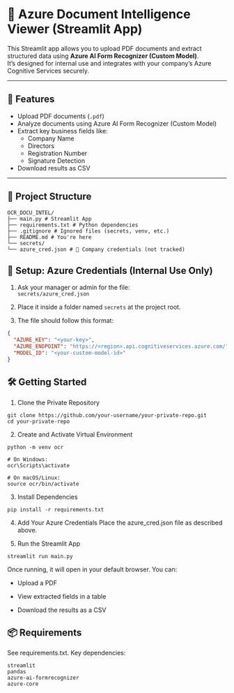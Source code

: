 # 🧠 Azure Document Intelligence Viewer (Streamlit App)

This Streamlit app allows you to upload PDF documents and extract structured data using **Azure AI Form Recognizer (Custom Model)**.  
It’s designed for internal use and integrates with your company’s Azure Cognitive Services securely.

---

## 🚀 Features

- Upload PDF documents (`.pdf`)
- Analyze documents using Azure AI Form Recognizer (Custom Model)
- Extract key business fields like:
  - Company Name
  - Directors
  - Registration Number
  - Signature Detection
- Download results as CSV

---

## 📁 Project Structure


```
OCR_DOCU_INTEL/
├── main.py # Streamlit App
├── requirements.txt # Python dependencies
├── .gitignore # Ignored files (secrets, venv, etc.)
├── README.md # You're here
└── secrets/
└── azure_cred.json # 🔐 Company credentials (not tracked)
```



## 🔐 Setup: Azure Credentials (Internal Use Only)

1. Ask your manager or admin for the file:  
   `secrets/azure_cred.json`

2. Place it inside a folder named `secrets` at the project root.

3. The file should follow this format:

```json
{
  "AZURE_KEY": "<your-key>",
  "AZURE_ENDPOINT": "https://<region>.api.cognitiveservices.azure.com/",
  "MODEL_ID": "<your-custom-model-id>"
}
```

## 🛠️ Getting Started

1. Clone the Private Repository
```
git clone https://github.com/your-username/your-private-repo.git
cd your-private-repo
```

2. Create and Activate Virtual Environment

```
python -m venv ocr

# On Windows:
ocr\Scripts\activate

# On macOS/Linux:
source ocr/bin/activate
```

3. Install Dependencies
```
pip install -r requirements.txt
```

4. Add Your Azure Credentials
Place the azure_cred.json file as described above.

5. Run the Streamlit App
```
streamlit run main.py
```

Once running, it will open in your default browser. You can:

- Upload a PDF

- View extracted fields in a table

- Download the results as a CSV

## 📦 Requirements
See requirements.txt. Key dependencies:

```
streamlit
pandas
azure-ai-formrecognizer
azure-core
```
